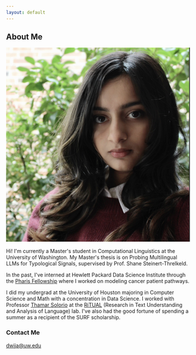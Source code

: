 ```yaml
---
layout: default
---
```



## About Me


<img class="profile-picture" src="website_prof_pic.png">

Hi! I'm currently a Master's student in Computational Linguistics at the University of Washington. My Master's thesis is on Probing Multilingual LLMs for Typological Signals, supervised by Prof. Shane Steinert-Threlkeld. 

In the past, I've interned at Hewlett Packard Data Science Institute through the [Pharis Fellowship](https://uh.edu/honors/Programs-Minors/co-curricular-programs/data-and-community-health/data-society/summer-research.php) where I worked on modeling cancer patient pathways. 

I did my undergrad at the University of Houston majoring in Computer Science and Math with a concentration in Data Science. I worked with Professor [Thamar Solorio](http://solorio.uh.edu/) at the [RiTUAL](https://ritual.uh.edu/) (Research in Text Understanding and Analysis of Language) lab. I've also had the good fortune of spending a summer as a recipient of the SURF scholarship. 

### Contact Me

<dwija@uw.edu>



